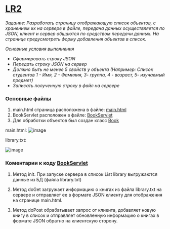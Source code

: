 # [LR2]([https://github.com/Egorrss/OOP/tree/main/LR1_about_us](https://github.com/Egorrss/OOP/tree/main/LR2_Json))

_Задание:
Разработать страницу отображающую список объектов, с хранением их на сервере в файле, 
передача данных осуществляется по JSON, клиент и сервер общаются по средством передачи данных. 
На странице предусмотреть форму добавления объектов в список._

_Основные условия выполнения_
- _Сформировать строку JSON_
- _Передать строку JSON на сервер_
- _Должно быть не менее 5 свойств у объекта (Например: Список студентов 1 - Имя, 2 - Фамилия,  3- группа, 4 - возраст,  5- изучаемый предмет)_
- _Записать полученную строку в файл на сервере_

### Основные файлы
1. main.html страница расположена в файле: [main.html](https://github.com/Egorrss/OOP/blob/main/LR2_Json/src/main/webapp/main.html)
2. BookServlet расположен в файле: [BookServlet](https://github.com/Egorrss/OOP/blob/main/LR2_Json/src/main/java/com/example/BookServlet.java)
3. Для обработки объектов был создан класс [Book](https://github.com/Egorrss/OOP/blob/main/LR2_Json/src/main/java/com/example/Book.java)

main.html:
![image](https://github.com/Egorrss/OOP/assets/129698533/4836e9c4-ea5b-4a58-b899-1c564e860be8)

library.txt:

![image](https://github.com/Egorrss/OOP/assets/129698533/81652063-cf6a-426d-b45c-2df50b938b22)

### Коментарии к коду [BookServlet](https://github.com/Egorrss/OOP/blob/main/LR2_Json/src/main/java/com/example/BookServlet.java)
1. Метод init. При запуске сервера в список List<Book> library выгружаются данные из БД (файла library.txt)

2. Метод doGet загружает информацию о книгах из файла library.txt на сервере и отправляет ее в формате JSON клиенту для отображения на странице main.html.

3. Метод doPost обрабатывает запрос от клиента, добавляет новую книгу в список и отправляет обновленную информацию о книгах в формате JSON обратно на клиентскую сторону.
